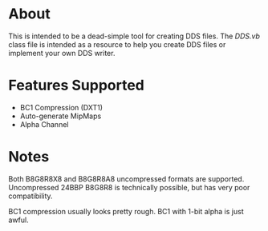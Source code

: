 # About
This is intended to be a dead-simple tool for creating DDS files. The _DDS.vb_ class file is intended as a resource to help you create DDS files or implement your own DDS writer.

# Features Supported
- BC1 Compression (DXT1)
- Auto-generate MipMaps
- Alpha Channel

# Notes
Both B8G8R8X8 and B8G8R8A8 uncompressed formats are supported.  Uncompressed 24BBP B8G8R8 is technically possible, but has very poor compatibility.

BC1 compression usually looks pretty rough.  BC1 with 1-bit alpha is just awful.
